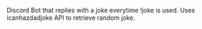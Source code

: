 Discord Bot that replies with a joke everytime !joke is used.
Uses icanhazdadjoke API to retrieve random joke.